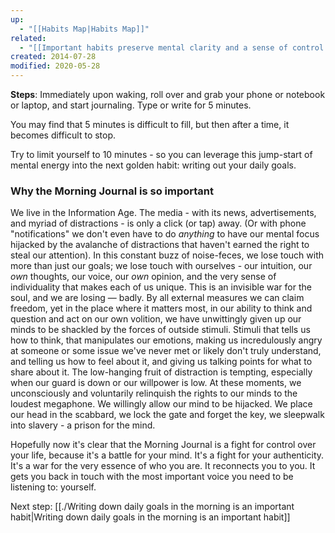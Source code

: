```yaml
---
up:
  - "[[Habits Map|Habits Map]]"
related:
  - "[[Important habits preserve mental clarity and a sense of control|Important habits preserve mental clarity and a sense of control]]"
created: 2014-07-28
modified: 2020-05-28
---
```


**Steps**:
Immediately upon waking, roll over and grab your phone or notebook or laptop, and start journaling. Type or write for 5 minutes. 

You may find that 5 minutes is difficult to fill, but then after a time, it becomes difficult to stop. 

Try to limit yourself to 10 minutes - so you can leverage this jump-start of mental energy into the next golden habit: writing out your daily goals.

### Why the Morning Journal is so important
We live in the Information Age. The media - with its news, advertisements, and myriad of distractions - is only a click (or tap) away. (Or with phone "notifications" we don't even have to do *anything* to have our mental focus  hijacked by the avalanche of distractions that haven't earned the right to steal our attention). In this constant buzz of noise-feces, we lose touch with more than just our goals; we lose touch with ourselves - our intuition, our *own* thoughts, our voice, our *own* opinion, and the very sense of individuality that makes each of us unique. This is an invisible war for the soul, and we are losing — badly. By all external measures we can claim freedom, yet in the place where it matters most, in our ability to think and question and act on our own volition, we have unwittingly given up our minds to be shackled by the forces of outside stimuli. Stimuli that tells us how to think, that manipulates our emotions, making us incredulously angry at someone or some issue we've never met or likely don't truly understand, and telling us how to feel about it, and giving us talking points for what to share about it. The low-hanging fruit of distraction is tempting, especially when our guard is down or our willpower is low. At these moments, we unconsciously and voluntarily relinquish the rights to our minds to the loudest megaphone. We willingly allow our mind to be hijacked. We place our head in the scabbard, we lock the gate and forget the key, we sleepwalk into slavery - a prison for the mind.

Hopefully now it's clear that the Morning Journal is a fight for control over your life, because it's a battle for your mind. It's a fight for your authenticity. It's a war for the very essence of who you are. It reconnects you to you. It gets you back in touch with the most important voice you need to be listening to: yourself. 

Next step: [[./Writing down daily goals in the morning is an important habit|Writing down daily goals in the morning is an important habit]]

